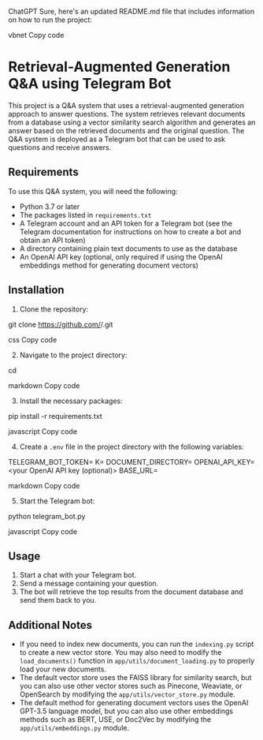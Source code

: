 ChatGPT
Sure, here's an updated README.md file that includes information on how to run the project:

vbnet
Copy code
# Retrieval-Augmented Generation Q&A using Telegram Bot

This project is a Q&A system that uses a retrieval-augmented generation approach to answer questions. The system retrieves relevant documents from a database using a vector similarity search algorithm and generates an answer based on the retrieved documents and the original question. The Q&A system is deployed as a Telegram bot that can be used to ask questions and receive answers.

## Requirements

To use this Q&A system, you will need the following:

- Python 3.7 or later
- The packages listed in `requirements.txt`
- A Telegram account and an API token for a Telegram bot (see the Telegram documentation for instructions on how to create a bot and obtain an API token)
- A directory containing plain text documents to use as the database
- An OpenAI API key (optional, only required if using the OpenAI embeddings method for generating document vectors)

## Installation

1. Clone the repository:

git clone https://github.com/<username>/<repository>.git

css
Copy code

2. Navigate to the project directory:

cd <repository>

markdown
Copy code

3. Install the necessary packages:

pip install -r requirements.txt

javascript
Copy code

4. Create a `.env` file in the project directory with the following variables:

TELEGRAM_BOT_TOKEN=<your Telegram bot token>
K=<the number of top results to return>
DOCUMENT_DIRECTORY=<the path to the directory containing the plain text documents>
OPENAI_API_KEY=<your OpenAI API key (optional)>
BASE_URL=<the URL of your deployed FastAPI app>

markdown
Copy code

5. Start the Telegram bot:

python telegram_bot.py

javascript
Copy code

## Usage

1. Start a chat with your Telegram bot.
2. Send a message containing your question.
3. The bot will retrieve the top results from the document database and send them back to you.

## Additional Notes

- If you need to index new documents, you can run the `indexing.py` script to create a new vector store. You may also need to modify the `load_documents()` function in `app/utils/document_loading.py` to properly load your new documents.
- The default vector store uses the FAISS library for similarity search, but you can also use other vector stores such as Pinecone, Weaviate, or OpenSearch by modifying the `app/utils/vector_store.py` module.
- The default method for generating document vectors uses the OpenAI GPT-3.5 language model, but you can also use other embeddings methods such as BERT, USE, or Doc2Vec by modifying the `app/utils/embeddings.py` module.